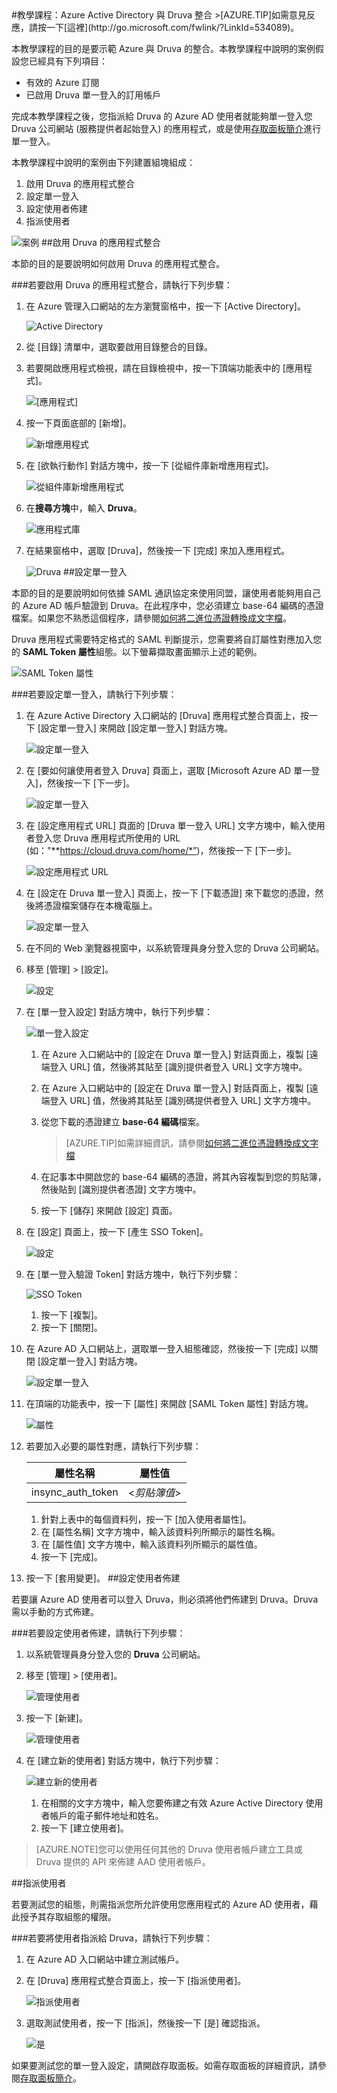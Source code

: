 <properties pageTitle="教學課程：Azure Active Directory 與 Druva 整合 | Microsoft Azure" description="了解如何使用 Druva 搭配 Azure Active Directory 來啟用單一登入、自動化佈建和更多功能！" services="active-directory" authors="MarkusVi"  documentationCenter="na" manager="stevenpo"/>
<tags ms.service="active-directory" ms.devlang="na" ms.topic="article" ms.tgt_pltfrm="na" ms.workload="identity" ms.date="08/01/2015" ms.author="markvi" />
#教學課程：Azure Active Directory 與 Druva 整合
>[AZURE.TIP]如需意見反應，請按一下[這裡](http://go.microsoft.com/fwlink/?LinkId=534089)。

本教學課程的目的是要示範 Azure 與 Druva 的整合。本教學課程中說明的案例假設您已經具有下列項目：

-   有效的 Azure 訂閱
-   已啟用 Druva 單一登入的訂用帳戶

完成本教學課程之後，您指派給 Druva 的 Azure AD 使用者就能夠單一登入您 Druva 公司網站 (服務提供者起始登入) 的應用程式，或是使用[存取面板簡介](https://msdn.microsoft.com/library/dn308586)進行單一登入。

本教學課程中說明的案例由下列建置組塊組成：

1.  啟用 Druva 的應用程式整合
2.  設定單一登入
3.  設定使用者佈建
4.  指派使用者

![案例](./media/active-directory-saas-druva-tutorial/IC795084.png "案例")
##啟用 Druva 的應用程式整合

本節的目的是要說明如何啟用 Druva 的應用程式整合。

###若要啟用 Druva 的應用程式整合，請執行下列步驟：

1.  在 Azure 管理入口網站的左方瀏覽窗格中，按一下 [Active Directory]。

    ![Active Directory](./media/active-directory-saas-druva-tutorial/IC700993.png "Active Directory")

2.  從 [目錄] 清單中，選取要啟用目錄整合的目錄。

3.  若要開啟應用程式檢視，請在目錄檢視中，按一下頂端功能表中的 [應用程式]。

    ![[應用程式]](./media/active-directory-saas-druva-tutorial/IC700994.png "[應用程式]")

4.  按一下頁面底部的 [新增]。

    ![新增應用程式](./media/active-directory-saas-druva-tutorial/IC749321.png "新增應用程式")

5.  在 [欲執行動作] 對話方塊中，按一下 [從組件庫新增應用程式]。

    ![從組件庫新增應用程式](./media/active-directory-saas-druva-tutorial/IC749322.png "從組件庫新增應用程式")

6.  在**搜尋方塊**中，輸入 **Druva**。

    ![應用程式庫](./media/active-directory-saas-druva-tutorial/IC795085.png "應用程式庫")

7.  在結果窗格中，選取 [Druva]，然後按一下 [完成] 來加入應用程式。

    ![Druva](./media/active-directory-saas-druva-tutorial/IC795086.png "Druva")
##設定單一登入

本節的目的是要說明如何依據 SAML 通訊協定來使用同盟，讓使用者能夠用自己的 Azure AD 帳戶驗證到 Druva。在此程序中，您必須建立 base-64 編碼的憑證檔案。如果您不熟悉這個程序，請參閱[如何將二進位憑證轉換成文字檔](http://youtu.be/PlgrzUZ-Y1o)。

Druva 應用程式需要特定格式的 SAML 判斷提示，您需要將自訂屬性對應加入您的 **SAML Token 屬性**組態。以下螢幕擷取畫面顯示上述的範例。

![SAML Token 屬性](./media/active-directory-saas-druva-tutorial/IC795087.png "SAML Token 屬性")

###若要設定單一登入，請執行下列步驟：

1.  在 Azure Active Directory 入口網站的 [Druva] 應用程式整合頁面上，按一下 [設定單一登入] 來開啟 [設定單一登入] 對話方塊。

    ![設定單一登入](./media/active-directory-saas-druva-tutorial/IC795027.png "設定單一登入")

2.  在 [要如何讓使用者登入 Druva] 頁面上，選取 [Microsoft Azure AD 單一登入]，然後按一下 [下一步]。

    ![設定單一登入](./media/active-directory-saas-druva-tutorial/IC795088.png "設定單一登入")

3.  在 [設定應用程式 URL] 頁面的 [Druva 單一登入 URL] 文字方塊中，輸入使用者登入您 Druva 應用程式所使用的 URL (如："**https://cloud.druva.com/home/*”)，然後按一下 [下一步]。

    ![設定應用程式 URL](./media/active-directory-saas-druva-tutorial/IC795089.png "設定應用程式 URL")

4.  在 [設定在 Druva 單一登入] 頁面上，按一下 [下載憑證] 來下載您的憑證，然後將憑證檔案儲存在本機電腦上。

    ![設定單一登入](./media/active-directory-saas-druva-tutorial/IC795090.png "設定單一登入")

5.  在不同的 Web 瀏覽器視窗中，以系統管理員身分登入您的 Druva 公司網站。

6.  移至 [管理] > [設定]。

    ![設定](./media/active-directory-saas-druva-tutorial/IC795091.png "設定")

7.  在 [單一登入設定] 對話方塊中，執行下列步驟：

    ![單一登入設定](./media/active-directory-saas-druva-tutorial/IC795092.png "單一登入設定")

    1.  在 Azure 入口網站中的 [設定在 Druva 單一登入] 對話頁面上，複製 [遠端登入 URL] 值，然後將其貼至 [識別提供者登入 URL] 文字方塊中。
    2.  在 Azure 入口網站中的 [設定在 Druva 單一登入] 對話頁面上，複製 [遠端登入 URL] 值，然後將其貼至 [識別碼提供者登入 URL] 文字方塊中。
    3.  從您下載的憑證建立 **base-64 編碼**檔案。  

        >[AZURE.TIP]如需詳細資訊，請參閱[如何將二進位憑證轉換成文字檔](http://youtu.be/PlgrzUZ-Y1o)

    4.  在記事本中開啟您的 base-64 編碼的憑證，將其內容複製到您的剪貼簿，然後貼到 [識別提供者憑證] 文字方塊中。
    5.  按一下 [儲存] 來開啟 [設定] 頁面。

8.  在 [設定] 頁面上，按一下 [產生 SSO Token]。

    ![設定](./media/active-directory-saas-druva-tutorial/IC795093.png "設定")

9.  在 [單一登入驗證 Token] 對話方塊中，執行下列步驟：

    ![SSO Token](./media/active-directory-saas-druva-tutorial/IC795094.png "SSO Token")

    1.  按一下 [複製]。
    2.  按一下 [關閉]。

10. 在 Azure AD 入口網站上，選取單一登入組態確認，然後按一下 [完成] 以關閉 [設定單一登入] 對話方塊。

    ![設定單一登入](./media/active-directory-saas-druva-tutorial/IC795095.png "設定單一登入")

11. 在頂端的功能表中，按一下 [屬性] 來開啟 [SAML Token 屬性] 對話方塊。

    ![屬性](./media/active-directory-saas-druva-tutorial/IC795096.png "屬性")

12. 若要加入必要的屬性對應，請執行下列步驟：

	|屬性名稱|屬性值|
    |---|---|
    |insync\_auth\_token|<*剪貼簿值*>|

    1.  針對上表中的每個資料列，按一下 [加入使用者屬性]。
    2.  在 [屬性名稱] 文字方塊中，輸入該資料列所顯示的屬性名稱。
    3.  在 [屬性值] 文字方塊中，輸入該資料列所顯示的屬性值。
    4.  按一下 [完成]。

13. 按一下 [套用變更]。
##設定使用者佈建

若要讓 Azure AD 使用者可以登入 Druva，則必須將他們佈建到 Druva。Druva 需以手動的方式佈建。

###若要設定使用者佈建，請執行下列步驟：

1.  以系統管理員身分登入您的 **Druva** 公司網站。

2.  移至 [管理] > [使用者]。

    ![管理使用者](./media/active-directory-saas-druva-tutorial/IC795097.png "管理使用者")

3.  按一下 [新建]。

    ![管理使用者](./media/active-directory-saas-druva-tutorial/IC795098.png "管理使用者")

4.  在 [建立新的使用者] 對話方塊中，執行下列步驟：

    ![建立新的使用者](./media/active-directory-saas-druva-tutorial/IC795099.png "建立新的使用者")

    1.  在相關的文字方塊中，輸入您要佈建之有效 Azure Active Directory 使用者帳戶的電子郵件地址和姓名。
    2.  按一下 [建立使用者]。

>[AZURE.NOTE]您可以使用任何其他的 Druva 使用者帳戶建立工具或 Druva 提供的 API 來佈建 AAD 使用者帳戶。

##指派使用者

若要測試您的組態，則需指派您所允許使用您應用程式的 Azure AD 使用者，藉此授予其存取組態的權限。

###若要將使用者指派給 Druva，請執行下列步驟：

1.  在 Azure AD 入口網站中建立測試帳戶。

2.  在 [Druva] 應用程式整合頁面上，按一下 [指派使用者]。

    ![指派使用者](./media/active-directory-saas-druva-tutorial/IC795100.png "指派使用者")

3.  選取測試使用者，按一下 [指派]，然後按一下 [是] 確認指派。

    ![是](./media/active-directory-saas-druva-tutorial/IC767830.png "是")

如果要測試您的單一登入設定，請開啟存取面板。如需存取面板的詳細資訊，請參閱[存取面板簡介](https://msdn.microsoft.com/library/dn308586)。

<!---HONumber=August15_HO7-->